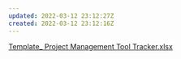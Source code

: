```yaml
---
updated: 2022-03-12 23:12:27Z
created: 2022-03-12 23:12:16Z
---
```


[Template_ Project Management Tool Tracker.xlsx](../../../_resources/Template_%20Project%20Management%20Tool%20Tracker.xlsx)
